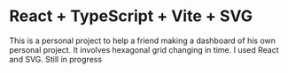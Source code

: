 # React + TypeScript + Vite + SVG

This is a personal project to help a friend making a dashboard of his own personal project. It involves hexagonal grid changing in time. I used React and SVG.
Still in progress